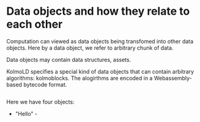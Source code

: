 # Data objects and how they relate to each other

Computation can viewed as data objects being transfomed into other data objects. Here by a data object, we refer to arbitrary chunk of data. 

Data objects may contain data structures, assets.

KolmoLD specifies a special kind of data objects that can contain arbitrary algorithms: kolmoblocks. The alogirthms are encoded in a  Webassembly-based bytecode format.


```

``` 

Here we have four objects:
* "Hello" - 


